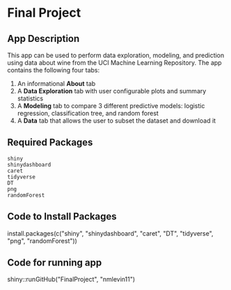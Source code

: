 # Final Project

## App Description
This app can be used to perform data exploration, modeling, and prediction using data about wine from the UCI Machine Learning Repository. The app contains the following four tabs:  

1. An informational **About** tab
2. A **Data Exploration** tab with user configurable plots and summary statistics
3. A **Modeling** tab to compare 3 different predictive models: logistic regression, classification tree, and random forest
4. A **Data** tab that allows the user to subset the dataset and download it

## Required Packages
`shiny`  
`shinydashboard`  
`caret`  
`tidyverse`  
`DT`  
`png`  
`randomForest`  

## Code to Install Packages
install.packages(c("shiny", "shinydashboard", "caret", "DT", "tidyverse", "png", "randomForest"))

## Code for running app
shiny::runGitHub("FinalProject", "nmlevin11")
